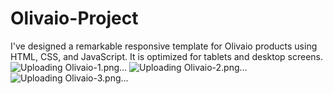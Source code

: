 # Olivaio-Project
I've designed a remarkable responsive template for Olivaio products using HTML, CSS, and JavaScript. It is optimized for tablets and desktop screens.
![Uploading Olivaio-1.png…]()
![Uploading Olivaio-2.png…]()
![Uploading Olivaio-3.png…]()
